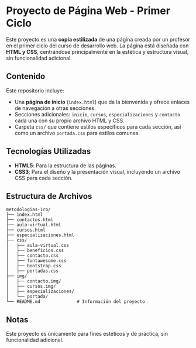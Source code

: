 # Proyecto de Página Web - Primer Ciclo

Este proyecto es una **copia estilizada** de una página creada por un profesor en el primer ciclo del curso de desarrollo web. La página está diseñada con **HTML y CSS**, centrándose principalmente en la estética y estructura visual, sin funcionalidad adicional.

## Contenido

Este repositorio incluye:
- Una **página de inicio** (`index.html`) que da la bienvenida y ofrece enlaces de navegación a otras secciones.
- Secciones adicionales: `inicio`, `cursos`, `especializaciones` y `contacto` cada una con su propio archivo HTML y CSS.
- Carpeta `css/` que contiene estilos específicos para cada sección, así como un archivo `portada.css` para estilos comunes.

## Tecnologías Utilizadas

- **HTML5**: Para la estructura de las páginas.
- **CSS3**: Para el diseño y la presentación visual, incluyendo un archivo CSS para cada sección.

## Estructura de Archivos
```
metodologias-1ro/
├── index.html 
├── contactos.html    
├── aula-virtual.html
├── cursos.html  
├── especializaciones.html           
├── css/
│   ├── aula-virtual.css           
│   ├── beneficios.css          
│   ├── contacto.css
│   ├── fontawesome.css
│   ├── bootstrap.css
│   ├── portadas.css
├── img/
│   ├── contacto.img/
│   ├── cursos.img/
│   ├── especializaciones/
│   └── portada/        
└── README.md              # Información del proyecto
```
## Notas

Este proyecto es únicamente para fines estéticos y de práctica, sin funcionalidad adicional.


